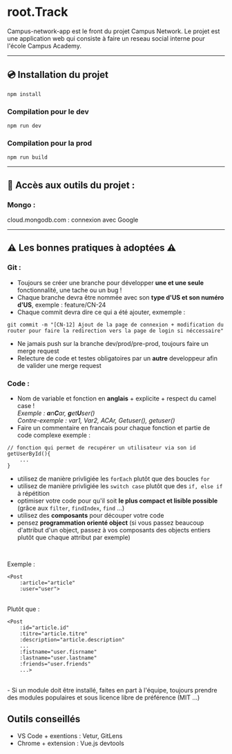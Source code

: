 # root.Track
Campus-network-app est le front du projet Campus Network.
Le projet est une application web qui consiste à faire un reseau social interne pour l'école Campus Academy.

---
## 💿 Installation du projet
```
npm install
```

### Compilation pour le dev
```
npm run dev
```

### Compilation pour la prod
```
npm run build
```

--- 
## 🔧 Accès aux outils du projet :
### Mongo :
cloud.mongodb.com : connexion avec Google

---
## ⚠️ Les bonnes pratiques à adoptées ⚠️ 
### Git :
- Toujours se créer une branche pour développer **une et une seule** fonctionnalité, une tache ou un bug !
- Chaque branche devra être nommée avec son **type d'US et son numéro d'US**, exemple : feature/CN-24
- Chaque commit devra dire ce qui a été ajouter, exmemple :
```
git commit -m "[CN-12] Ajout de la page de connexion + modification du router pour faire la redirection vers la page de login si néccessaire"
```
- Ne jamais push sur la branche dev/prod/pre-prod, toujours faire un merge request 
- Relecture de code et testes obligatoires par un **autre** developpeur afin de valider une merge request

### Code :
- Nom de variable et fonction en **anglais** + explicite + respect du camel case ! <br/>*Exemple : **a**n**C**ar, **g**et**U**ser()  <br/> Contre-exemple : var1, Var2, ACAr, Getuser(), getuser() <br/>*
- Faire un commentaire en francais pour chaque fonction et partie de code complexe exemple : 
```
// fonction qui permet de recupérer un utilisateur via son id
getUserById(){
    ...
}
```
- utilisez de manière privligiée les `forEach` plutôt que des boucles `for`
- utilisez de manière privligiée les `switch case` plutôt que des `if, else if` à répétition
- optimiser votre code pour qu'il soit **le plus compact et lisible possible** (grâce aux `filter`, `findIndex`, `find` ...)
- utilisez des **composants** pour découper votre code 
- pensez **programmation orienté object** (si vous passez beaucoup d'attribut d'un object, passez à vos composants des objects entiers plutôt que chaque attribut par exemple)

<br/>

Exemple :

```
<Post 
    :article="article"
    :user="user">
```
<br/>
Plutôt que :

```
<Post 
    :id="article.id"
    :titre="article.titre"
    :description="article.description"
    ...
    :fistname="user.fisrname"
    :lastname="user.lastname"
    :friends="user.friends"
    ...>
```

<br/>
- Si un module doit être installé, faites en part à l'équipe, toujours prendre des modules populaires et sous licence libre de préférence (MIT ...)

## Outils conseillés
- VS Code + exentions : Vetur, GitLens
- Chrome + extension : Vue.js devtools
